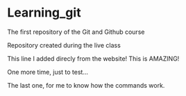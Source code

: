 # Learning_git

The first repository of the Git and Github course

Repository created during the live class

This line I added direcly from the website! This is AMAZING!

One more time, just to test...

The last one, for me to know how the commands work.

